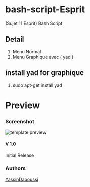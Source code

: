 # bash-script-Esprit
(Sujet 11 Esprit) Bash Script 

## Detail
1. Menu Normal
1. Menu Graphique avec ( yad )
## install yad for graphique
1. sudo apt-get install yad

# Preview
### Screenshot

![template preview](https://i.imgur.com/C90p0kT.png)


#### V 1.0
Initial Release
### Authors
[YassinDaboussi](https://facebook.com/yassdaboussi)

